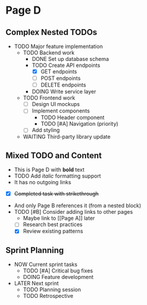 # Page D

## Complex Nested TODOs

- TODO Major feature implementation
  - TODO Backend work
    - DONE Set up database schema
    - TODO Create API endpoints
      - [x] GET endpoints
      - [ ] POST endpoints
      - [ ] DELETE endpoints
    - DOING Write service layer
  - TODO Frontend work
    - [ ] Design UI mockups
    - [ ] Implement components
      - TODO Header component
      - TODO [#A] Navigation (priority)
    - [ ] Add styling
  - WAITING Third-party library update

## Mixed TODO and Content

- This is Page D with **bold** text
- TODO Add *italic* formatting support
- It has no outgoing links
- [x] ~~Completed task with strikethrough~~
- And only Page B references it (from a nested block)
- TODO [#B] Consider adding links to other pages
  - Maybe link to [[Page A]] later
  - [ ] Research best practices
  - [x] Review existing patterns

## Sprint Planning

- NOW Current sprint tasks
  - TODO [#A] Critical bug fixes
  - DOING Feature development
- LATER Next sprint
  - TODO Planning session
  - TODO Retrospective